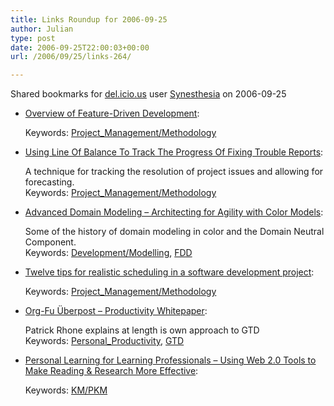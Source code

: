 ```yaml
---
title: Links Roundup for 2006-09-25
author: Julian
type: post
date: 2006-09-25T22:00:03+00:00
url: /2006/09/25/links-264/

---
```

Shared bookmarks for [del.icio.us][1] user  [Synesthesia][2] on 2006-09-25

  * [Overview of Feature-Driven Development][3]:
  
       
    Keywords: [Project_Management/Methodology][4]
  * [Using Line Of Balance To Track The Progress Of Fixing Trouble Reports][5]:
  
    A technique for tracking the resolution of project issues and allowing for forecasting.   
    Keywords: [Project_Management/Methodology][4]
  * [Advanced Domain Modeling – Architecting for Agility with Color Models][6]:
  
    Some of the history of domain modeling in color and the Domain Neutral Component.   
    Keywords: [Development/Modelling][7], [FDD][8]
  * [Twelve tips for realistic scheduling in a software development project][9]:
  
       
    Keywords: [Project_Management/Methodology][4]
  * [Org-Fu Überpost &#8211; Productivity Whitepaper][10]:
  
    Patrick Rhone explains at length is own approach to GTD   
    Keywords: [Personal_Productivity][11], [GTD][12]
  * [Personal Learning for Learning Professionals &#8211; Using Web 2.0 Tools to Make Reading & Research More Effective][13]:
  
       
    Keywords: [KM/PKM][14]

 [1]: http://del.icio.us/
 [2]: http://del.icio.us/synesthesia
 [3]: http://www.featuredrivendevelopment.com/files/fddoverview.pdf "http://www.featuredrivendevelopment.com/files/fddoverview.pdf"
 [4]: http://del.icio.us/synesthesia/Project_Management/Methodology
 [5]: http://www.featuredrivendevelopment.com/files/StscTracking%20the%20progress%20of%20fixing%20errors.pdf "http://www.featuredrivendevelopment.com/files/StscTracking%20the%20progress%20of%20fixing%20errors.pdf"
 [6]: http://www.agilemanagement.net/Articles/Papers/BorConAdvancedDomainModeling_1_2.pdf "http://www.agilemanagement.net/Articles/Papers/BorConAdvancedDomainModeling_1_2.pdf"
 [7]: http://del.icio.us/synesthesia/Development/Modelling
 [8]: http://del.icio.us/synesthesia/FDD
 [9]: http://www-128.ibm.com/developerworks/rational/library/jul05/rose/ "http://www-128.ibm.com/developerworks/rational/library/jul05/rose/"
 [10]: http://www.patrickrhone.com/journal/archives/2006/05/175.html "http://www.patrickrhone.com/journal/archives/2006/05/175.html"
 [11]: http://del.icio.us/synesthesia/Personal_Productivity
 [12]: http://del.icio.us/synesthesia/GTD
 [13]: http://elearningtech.blogspot.com/2006/03/personal-learning-for-learning_20.html "http://elearningtech.blogspot.com/2006/03/personal-learning-for-learning_20.html"
 [14]: http://del.icio.us/synesthesia/KM/PKM